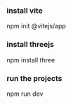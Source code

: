 
### install vite
 npm init @vitejs/app
### install  threejs
npm install three
### run the projects
 npm run dev
